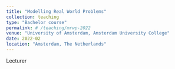 ```yaml
---
title: "Modelling Real World Problems"
collection: teaching
type: "Bachelor course"
permalink: # /teaching/mrwp-2022
venue: "University of Amsterdam, Amsterdam University College"
date: 2022-02
location: "Amsterdam, The Netherlands"
---
```


Lecturer 

<!-- Heading 1
======

Heading 2
======

Heading 3
====== -->
